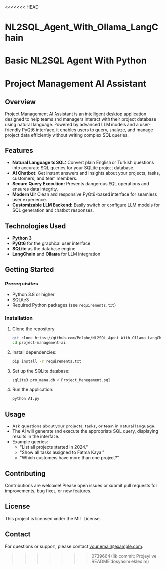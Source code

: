 <<<<<<< HEAD
# NL2SQL_Agent_With_Ollama_LangChain
Basic NL2SQL Agent With Python
=======
# Project Management AI Assistant

## Overview

Project Management AI Assistant is an intelligent desktop application designed to help teams and managers interact with their project database using natural language. Powered by advanced LLM models and a user-friendly PyQt6 interface, it enables users to query, analyze, and manage project data efficiently without writing complex SQL queries.

## Features

- **Natural Language to SQL:** Convert plain English or Turkish questions into accurate SQL queries for your SQLite project database.
- **AI Chatbot:** Get instant answers and insights about your projects, tasks, customers, and team members.
- **Secure Query Execution:** Prevents dangerous SQL operations and ensures data integrity.
- **Modern UI:** Clean and responsive PyQt6-based interface for seamless user experience.
- **Customizable LLM Backend:** Easily switch or configure LLM models for SQL generation and chatbot responses.

## Technologies Used

- **Python 3**
- **PyQt6** for the graphical user interface
- **SQLite** as the database engine
- **LangChain** and **Ollama** for LLM integration

## Getting Started

### Prerequisites

- Python 3.8 or higher
- SQLite3
- Required Python packages (see `requirements.txt`)

### Installation

1. Clone the repository:
    ```sh
    git clone https://github.com/Pelphe/NL2SQL_Agent_With_Ollama_LangChain.git
    cd project-management-ai
    ```

2. Install dependencies:
    ```sh
    pip install -r requirements.txt
    ```

3. Set up the SQLite database:
    ```sh
    sqlite3 pro_mana.db < Project_Menegament.sql
    ```

4. Run the application:
    ```sh
    python AI.py
    ```

## Usage

- Ask questions about your projects, tasks, or team in natural language.
- The AI will generate and execute the appropriate SQL query, displaying results in the interface.
- Example queries:
    - "List all projects started in 2024."
    - "Show all tasks assigned to Fatma Kaya."
    - "Which customers have more than one project?"

## Contributing

Contributions are welcome! Please open issues or submit pull requests for improvements, bug fixes, or new features.

## License

This project is licensed under the MIT License.

## Contact

For questions or support, please contact [your.email@example.com](mailto:m.salihcopur@gmail.com).
>>>>>>> 0739664 (İlk commit: Projeyi ve README dosyasını ekledim)
